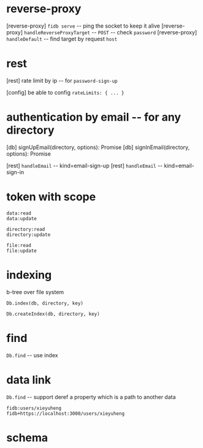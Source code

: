 # reverse-proxy

[reverse-proxy] `fidb serve` -- ping the socket to keep it alive
[reverse-proxy] `handleReverseProxyTarget` -- `POST` -- check `password`
[reverse-proxy] `handleDefault` -- find target by request `host`

# rest

[rest] rate limit by ip -- for `password-sign-up`

[config] be able to config `rateLimits: { ... }`

# authentication by email -- for any directory

[db] signUpEmail(directory, options): Promise<void>
[db] signInEmail(directory, options): Promise<Token>

[rest] `handleEmail` -- kind=email-sign-up
[rest] `handleEmail` -- kind=email-sign-in

# token with scope

```
data:read
data:update

directory:read
directory:update

file:read
file:update
```

# indexing

b-tree over file system

`Db.index(db, directory, key)`

`Db.createIndex(db, directory, key)`

# find

`Db.find` -- use index

# data link

`Db.find` -- support deref a property which is a path to another data

```
fidb:users/xieyuheng
fidb+https://localhost:3000/users/xieyuheng
```

# schema
